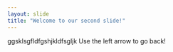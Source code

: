 ```yaml
---
layout: slide
title: "Welcome to our second slide!"
---
```

ggsklsgfldfgshjkldfsgljk
Use the left arrow to go back!
